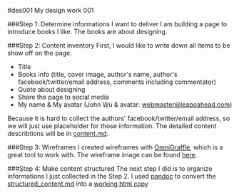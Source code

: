#des001
My design work 001

###Step 1: Determine informations I want to deliver
I am building a page to introduce books I like. The books are about designing.

###Step 2: Content inventory
First, I would like to write down all items to be show off on the page.  

- Title
- Books info (title, cover image, author's name, author's facebook/twitter/email address, comments including commentator)
- Quote about designing
- Share the page to social media
- My name & My avatar (John Wu & avatar: webmaster@leapoahead.com)

Because it is hard to collect the authors' facebook/twitter/email address, so we will just use placeholder for those information. The detailed content describtions will be in [content.md](content.md).

###Step 3: Wireframes
I created wireframes with [OmniGraffle](www.omnigroup.com/omnigraffle/), which is a great tool to work with. The wireframe image can be found [here](wireframe/wireframe.jpg).

###Step 4: Make content structured
The next step I did is to organize informations I just collected in the Step 2. I used [pandoc](http://johnmacfarlane.net/pandoc) to convert the [structured_content.md](structured_content/structured_content.md) into a [working html copy](structured_content/structured_content.html)